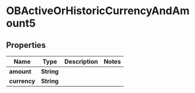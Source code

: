 
# OBActiveOrHistoricCurrencyAndAmount5

## Properties
Name | Type | Description | Notes
------------ | ------------- | ------------- | -------------
**amount** | **String** |  | 
**currency** | **String** |  | 



